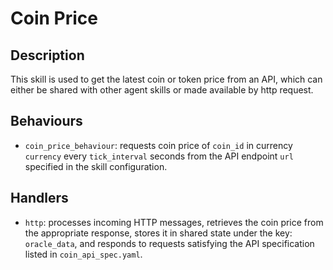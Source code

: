 # Coin Price

## Description

This skill is used to get the latest coin or token price from an API, which can either be shared with other agent skills or made available by http request.

## Behaviours

* `coin_price_behaviour`: requests coin price of `coin_id` in currency `currency` every `tick_interval` seconds from the API endpoint `url` specified in the skill configuration.

## Handlers

* `http`: processes incoming HTTP messages, retrieves the coin price from the appropriate response, stores it in shared state under the key: `oracle_data`, and responds to requests satisfying the API specification listed in `coin_api_spec.yaml`.
